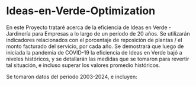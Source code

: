 # Ideas-en-Verde-Optimization

En este Proyecto trataré acerca de la eficiencia de Ideas en Verde - Jardinería para Empresas a lo largo de un período de 20 años. Se utilizarán indicadores relacionados con el porcentaje de reposición de plantas / el monto facturado del servicio, por cada año. Se demostrará que luego de iniciada la pandemia de COVID-19 la eficiencia de Ideas en Verde bajó a niveles históricos, y se detallarán las medidas que se tomaron para revertir tal situación, e incluso superar los valores promedio históricos.

Se tomaron datos del período 2003-2024, e incluyen:


